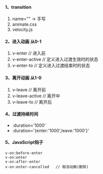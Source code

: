 #### 1、transition
1. name=""  -> 手写
2. animate.css   
3. velocity.js
#### 2、进入动画  从0-1
1. v-enter  // 进入前
2. v-enter-active  // 定义进入过渡生效时的状态
3. v-enter-to  // 定义进入过渡结束时的状态
#### 3、离开动画   从1-0
1. v-leave // 离开前
2. v-leave-active // 离开中
3. v-leave-to // 离开后
#### 4、过渡持续时间
- :duration='1000'
- :duration='{enter:'1000',leave:'1000'}'
#### 5、JavaScript钩子

```
v-on:before-enter  
v-on:enter  
v-on:after-enter  
v-on:enter-cancelled   // 取消动画(删除)
```

